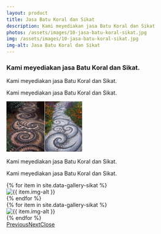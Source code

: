```yaml
---
layout: product
title: Jasa Batu Koral dan Sikat
description: Kami meyediakan jasa Batu Koral dan Sikat
photos: /assets/images/10-jasa-batu-koral-sikat.jpg
img: /assets/images/10-jasa-batu-koral-sikat.jpg
img-alt: Jasa Batu Koral dan Sikat
---
```

<section class="features12 cid-rrbuvjz5nE" id="features12-u">
    <div class="container">
        <h3 class="mbr-section-subtitle pb-3 mbr-fonts-style display-5">
            Kami meyediakan jasa Batu Koral dan Sikat.
        </h3>
        <div class="media-container-row pt-5">
            <div class="block-content align-right">
                <div class="card pl-3 pr-3 pb-5">
                    <div class="mbr-card-img-title">
                        <div class="mbr-crt-title">
                        </div>
                    </div>
                    <div class="card-box">
                        <p class="mbr-text mbr-section-text mbr-fonts-style display-7">
                            Kami meyediakan jasa Batu Koral dan Sikat.
                        </p>
                    </div>
                </div>
                <div class="card pl-3 pr-3">
                    <div class="mbr-card-img-title">
                        <div class="mbr-crt-title">
                        </div>
                    </div>
                    <div class="card-box">
                        <p class="mbr-text mbr-section-text mbr-fonts-style display-7">
                            Kami meyediakan jasa Batu Koral dan Sikat.
                        </p>
                    </div>
                </div>
            </div>
            <div class="mbr-figure m-auto" style="width: 39%;">
                <img src="/assets/images/10-jasa-batu-koral-sikat.jpg" alt="jasa Batu Koral dan Sikat" title="jasa Batu Koral dan Sikat">
            </div>
            <div class="block-content align-left">
                <div class="card pl-3 pr-3 pb-5">
                    <div class="mbr-card-img-title">
                        <div class="mbr-crt-title">
                        </div>
                    </div>
                    <div class="card-box">
                        <p class="mbr-text mbr-section-text mbr-fonts-style display-7">
                            Kami meyediakan jasa Batu Koral dan Sikat.</p>
                    </div>
                </div>
                <div class="card pl-3 pr-3">
                    <div class="mbr-card-img-title">
                        <div class="mbr-crt-title">
                        </div>
                    </div>
                    <div class="card-box">
                        <p class="mbr-text mbr-section-text mbr-fonts-style display-7">
                            Kami meyediakan jasa Batu Koral dan Sikat.
                        </p>
                    </div>
                </div>
            </div>
        </div>
    </div>
</section>

<section class="mbr-gallery mbr-slider-carousel cid-rr5zz839BY" id="gallery3-a">
    <div>
        <div>
            <!-- Filter -->
            <!-- Gallery -->
            <div class="mbr-gallery-row">
                <div class="mbr-gallery-layout-default">
                    <div>
                        <div>
                            {% for item in site.data-gallery-sikat %}
                            <div class="mbr-gallery-item mbr-gallery-item--p0" data-video-url="false" data-tags="Awesome">
                                <div href="#lb-gallery3-a" data-slide-to="{{ item.number }}" data-toggle="modal"><img src="{{ item.img-src }}" alt="{{ item.img-alt }}" title="{{ item.img-title }}"><span class="icon-focus"></span></div>
                            </div>
                            {% endfor %}
                        </div>
                    </div>
                    <div class="clearfix"></div>
                </div>
            </div><!-- Lightbox -->
            <div data-app-prevent-settings="" class="mbr-slider modal fade carousel slide" tabindex="-1" data-keyboard="true" data-interval="false" id="lb-gallery3-a">
                <div class="modal-dialog">
                    <div class="modal-content">
                        <div class="modal-body">
                            <div class="carousel-inner">
                                {% for item in site.data-gallery-sikat %}
                                <div class="carousel-item {{ item.carousel-active }}"><img src="{{ item.img-src }}" alt="{{ item.img-alt }}" title="{{ item.img-title }}"></div>
                                {% endfor %}
                            </div>
                            <a class="carousel-control carousel-control-prev" role="button" data-slide="prev" href="#lb-gallery3-a"><span class="mbri-left mbr-iconfont" aria-hidden="true"></span><span class="sr-only">Previous</span></a><a class="carousel-control carousel-control-next" role="button" data-slide="next" href="#lb-gallery3-a"><span class="mbri-right mbr-iconfont" aria-hidden="true"></span><span class="sr-only">Next</span></a><a class="close" href="#" role="button" data-dismiss="modal"><span class="sr-only">Close</span></a>
                        </div>
                    </div>
                </div>
            </div>
        </div>
    </div>
</section>